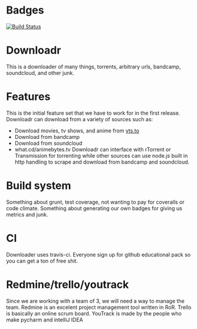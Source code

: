 # Badges
[![Build Status](https://magnum.travis-ci.com/rainbowdash/Downloadr.svg?token=obG7J9zCFsGbkwgiDeJT)](https://magnum.travis-ci.com/rainbowdash/Downloadr)

# Downloadr
This is a downloader of many things, torrents, arbitrary urls, bandcamp,
 soundcloud, and other junk.

# Features
This is the initial feature set that we have to work for in the first release.
Downloadr can download from a variety of sources such as:
  * Download movies, tv shows, and anime from [yts.to](http://yts.to)
  * Download from bandcamp
  * Download from soundcloud
  * what.cd/animebytes.tv
Downloadr can interface with rTorrent or Transmission for torrenting 
while other sources can use node.js built in http handling to scrape and 
download from bandcamp and soundcloud.

# Build system
Something about grunt, test coverage, not wanting to pay for coveralls or 
code climate. Something about generating our own badges for giving us 
metrics and junk. 

# CI
Downloader uses travis-ci. Everyone sign up for github educational pack so 
you can get a ton of free shit.

# Redmine/trello/youtrack
Since we are working with a team of 3, we will need a way to manage the team.
Redmine is an excelent project management tool written in RoR. Trello is 
basically an online scrum board. YouTrack is made by the people who make pycharm and intelliJ IDEA 
